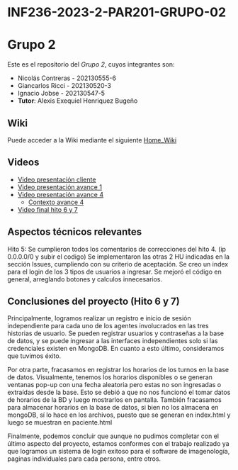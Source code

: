 # INF236-2023-2-PAR201-GRUPO-02
# Grupo 2

Este es el repositorio del *Grupo 2*, cuyos integrantes son:

* Nicolás Contreras - 202130555-6
* Giancarlos Ricci  - 202130520-3
* Ignacio Jobse - 202130547-5
* **Tutor**: Alexis Exequiel Henriquez Bugeño

## Wiki
Puede acceder a la Wiki mediante el siguiente [Home_Wiki](https://github.com/Tabby2109/INF236-2023-2-PAR201-GRUPO-02/wiki)

## Videos
* [Video presentación cliente](https://www.youtube.com)
* [Video presentación avance 1](https://www.youtube.com/watch?v=nlBoEQecQVU)
* [Video presentación avance 4](https://youtu.be/6CUqDyPI6zc)
  - [Contexto avance 4](https://github.com/Tabby2109/INF236-2023-2-PAR201-GRUPO-02/wiki/Evidencia-H4)
* [Video final hito 6 y 7](https://youtu.be/KoXOsCcx_gM)

## Aspectos técnicos relevantes
Hito 5: 
Se cumplieron todos los comentarios de correcciones del hito 4. (ip 0.0.0.0/0 y subir el codigo)
Se implementaron las otras 2 HU indicadas en la sección Issues, cumpliendo con su criterio de aceptación.
Se creo un index para el login de los 3 tipos de usuarios a ingresar.
Se mejoró el código en general, arreglando botones y calculos innecesarios.

## Conclusiones del proyecto (Hito 6 y 7)
Principalmente, logramos realizar un registro e inicio de sesión independiente para cada uno de los agentes involucrados en las tres historias de usuario. Se pueden registrar usuarios y contraseñas a la base de datos, y se puede ingresar a las interfaces independientes solo si las credenciales existen en MongoDB. En cuanto a esto último, consideramos que tuvimos éxito.

Por otra parte, fracasamos en registrar los horarios de los turnos en la base de datos. Visualmente, tenemos los horarios disponibles o se generan ventanas pop-up con una fecha aleatoria pero estas no son ingresadas o extraídas desde la base. Esto se debió a que no nos funcionó el tomar datos de horarios de la BD y luego mostrarlos en pantalla. También fracasamos para almacenar horarios en la base de datos, si bien no los almacena en mongoDB, sí lo hace en los archivos, puesto que se generan en index.html y luego se muestran en paciente.html

Finalmente, podemos concluir que aunque no pudimos completar con el último aspecto del proyecto, estamos conformes con el trabajo realizado ya que logramos un sistema de login exitoso para el software de imagenología, paginas individuales para cada persona, entre otros.

